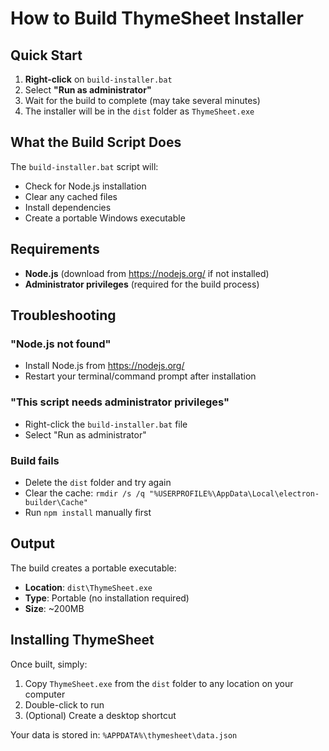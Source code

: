 # How to Build ThymeSheet Installer

## Quick Start

1. **Right-click** on `build-installer.bat`
2. Select **"Run as administrator"**
3. Wait for the build to complete (may take several minutes)
4. The installer will be in the `dist` folder as `ThymeSheet.exe`

## What the Build Script Does

The `build-installer.bat` script will:
- Check for Node.js installation
- Clear any cached files
- Install dependencies
- Create a portable Windows executable

## Requirements

- **Node.js** (download from https://nodejs.org/ if not installed)
- **Administrator privileges** (required for the build process)

## Troubleshooting

### "Node.js not found"
- Install Node.js from https://nodejs.org/
- Restart your terminal/command prompt after installation

### "This script needs administrator privileges"
- Right-click the `build-installer.bat` file
- Select "Run as administrator"

### Build fails
- Delete the `dist` folder and try again
- Clear the cache: `rmdir /s /q "%USERPROFILE%\AppData\Local\electron-builder\Cache"`
- Run `npm install` manually first

## Output

The build creates a portable executable:
- **Location**: `dist\ThymeSheet.exe`
- **Type**: Portable (no installation required)
- **Size**: ~200MB

## Installing ThymeSheet

Once built, simply:
1. Copy `ThymeSheet.exe` from the `dist` folder to any location on your computer
2. Double-click to run
3. (Optional) Create a desktop shortcut

Your data is stored in: `%APPDATA%\thymesheet\data.json`
